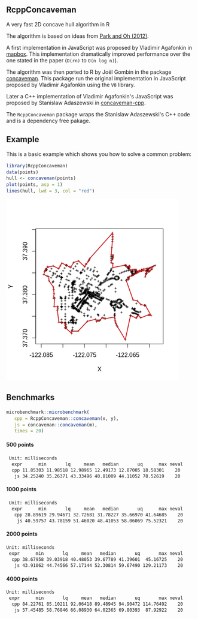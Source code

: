 ## RcppConcaveman

A very fast 2D concave hull algorithm in R

The algorithm is based on ideas from [Park and Oh (2012)](http://www.iis.sinica.edu.tw/page/jise/2012/201205_10.pdf). 

A first implementation in JavaScript was proposed by Vladimir Agafonkin in [mapbox](https://github.com/mapbox/concaveman). This implementation dramatically improved performance over the one stated in the paper (`O(rn)` to `O(n log n)`). 

The algorithm was then ported to R by Joël Gombin in the package [concaveman](https://github.com/joelgombin/concaveman). This package run the original implementation in JavaScript proposed by Vladimir Agafonkin using the `V8` library.

Later a C++ implementation of Vladimir Agafonkin's JavaScript was proposed by Stanislaw Adaszewski in [concaveman-cpp](https://github.com/sadaszewski/concaveman-cpp).

The `RcppConcaveman` package wraps the Stanislaw Adaszewski's C++ code and is a dependency free pakage.

## Example

This is a basic example which shows you how to solve a common problem:

``` r
library(RcppConcaveman)
data(points)
hull <- concaveman(points)
plot(points, asp = 1)
lines(hull, lwd = 3, col = "red")
```

![](man/figure/concave.jpeg)

## Benchmarks

```r
microbenchmark::microbenchmark(
   cpp = RcppConcaveman::concaveman(x, y),
   js = concaveman::concaveman(m),
   times = 20)
```

#### 500 points

```
 Unit: milliseconds
  expr      min       lq     mean   median       uq      max neval
  cpp 11.85303 11.98518 12.98965 12.49173 12.87005 18.58301    20
   js 34.25240 35.26371 43.33496 40.81009 44.11052 78.52619    20
```

#### 1000 points

```
 Unit: milliseconds
  expr      min       lq     mean   median       uq      max neval
   cpp 28.89619 29.94671 32.72681 31.78227 35.66970 41.64685    20
    js 40.59757 43.78159 51.46020 48.41053 58.06069 75.52321    20
```

#### 2000 points

```
Unit: milliseconds
 expr      min       lq     mean   median       uq       max neval
  cpp 38.67958 39.03918 40.48053 39.67789 41.39601  45.16725    20
   js 43.91062 44.74566 57.17144 52.30814 59.67490 129.21173    20
```   

#### 4000 points

```
Unit: milliseconds
 expr      min       lq     mean   median       uq       max neval
  cpp 84.22761 85.10211 92.06418 89.48945 94.90472 114.76492    20
   js 57.45485 58.76846 66.08930 64.02365 69.80393  87.92922    20
```
